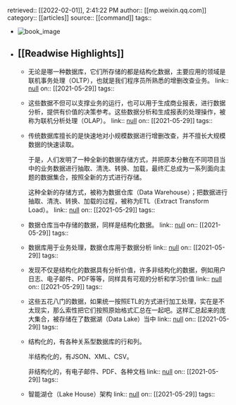 retrieved:: [[2022-02-01]], 2:41:22 PM
              author:: [[mp.weixin.qq.com]]
              category:: [[articles]]
              source:: [[command]]
              tags::

- ![book_image](https://readwise-assets.s3.amazonaws.com/static/images/article4.6bc1851654a0.png)
- ## [[Readwise Highlights]]
	- 无论是哪一种数据库，它们所存储的都是结构化数据，主要应用的领域是联机事务处理（OLTP），也就是我们程序员所熟悉的增删改查业务。
	                link:: [null](null)
	                on:: [[2021-05-29]]
	                tags::
	- 这些数据不但可以支撑业务的运行，也可以用于生成商业报表，进行数据分析，提供有价值的决策参考。这些数据分析和生成报表的处理操作，被称为联机分析处理（OLAP）。
	                link:: [null](null)
	                on:: [[2021-05-29]]
	                tags::
	- 传统数据库擅长的是快速地对小规模数据进行增删改查，并不擅长大规模数据的快速读取。
	  
	  于是，人们发明了一种全新的数据存储方式，并把原本分散在不同项目当中的业务数据进行抽取、清洗、转换、加载，最终汇总成为一系列面向主题的数据集合，按照全新的方式进行存储。
	  
	  这种全新的存储方式，被称为数据仓库（Data Warehouse）；把数据进行抽取、清洗、转换、加载的过程，被称为ETL（Extract Transform Load）。
	                link:: [null](null)
	                on:: [[2021-05-29]]
	                tags::
	- 数据仓库当中存储的数据，同样是结构化数据。
	                link:: [null](null)
	                on:: [[2021-05-29]]
	                tags::
	- 数据库用于业务处理，数据仓库用于数据分析
	                link:: [null](null)
	                on:: [[2021-05-29]]
	                tags::
	- 发现不仅是结构化的数据具有分析价值，许多非结构化的数据，例如用户日志、电子邮件、PDF等等，同样具有可观的分析和学习价值
	                link:: [null](null)
	                on:: [[2021-05-29]]
	                tags::
	- 这些五花八门的数据，如果统一按照ETL的方式进行加工处理，实在是不太现实，那么索性把它们按照原始格式汇总在一起吧。这样汇总起来的庞大集合，被存储在了数据湖（Data Lake）当中
	                link:: [null](null)
	                on:: [[2021-05-29]]
	                tags::
	- 结构化的，有各种关系型数据库的行和列。
	  
	  半结构化的，有JSON、XML、CSV。
	  
	  非结构化的，有电子邮件、PDF、各种文档
	                link:: [null](null)
	                on:: [[2021-05-29]]
	                tags::
	- 智能湖仓（Lake House）架构
	                link:: [null](null)
	                on:: [[2021-05-29]]
	                tags::